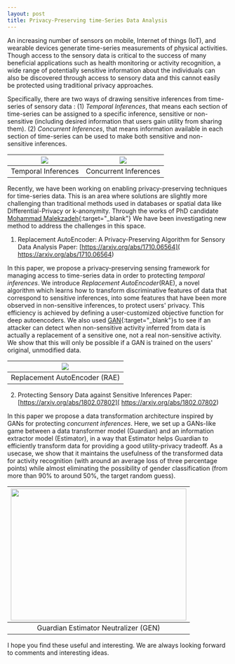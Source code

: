 ```yaml
---
layout: post
title: Privacy-Preserving time-Series Data Analysis
---
```


An increasing number of sensors on mobile, Internet of things (IoT), and wearable devices generate time-series measurements of physical activities. Though access to the sensory data is critical to the success of many beneficial applications such as health monitoring or activity recognition, a wide range of potentially sensitive information about the individuals can also be discovered through access to sensory data and this cannot easily be protected using traditional privacy approaches.

Specifically, there are two ways of drawing sensitive inferences from time-series of sensory data :
(1) *Temporal Inferences*, that means each section of time-series can be assigned to a specific inference, sensitive or non-sensitive (including  desired information that users gain utility from sharing them).
(2) *Concurrent Inferences*, that means information available in each section of time-series can be used to make both sensitive and non-sensitive inferences.

| <img src="https://github.com/mmalekzadeh/motion-sense/blob/master/materials/temporal_inf.png?raw=true" class="img-responsive"> | <img src="https://github.com/mmalekzadeh/motion-sense/blob/master/materials/concurrent_inf.png" class="img-responsive"> |
|:---:|:---:|
| Temporal Inferences | Concurrent Inferences |

Recently, we have been working on enabling privacy-preserving techniques for time-series data. This is an area where solutions are slightly more challenging than traditional methods used in databases or spatial data like Differential-Privacy or k-anonymity. Through the works of PhD candidate [Mohammad Malekzadeh]( https://mmalekzadeh.github.io/){:target="_blank"} We have been investigating new method to address the challenges in this space.

1) Replacement AutoEncoder: A Privacy-Preserving Algorithm for Sensory Data Analysis
Paper: [https://arxiv.org/abs/1710.06564]( https://arxiv.org/abs/1710.06564)

In this paper, we propose a privacy-preserving sensing framework for managing access to time-series data in order to protecting *temporal inferences*. We introduce *Replacement AutoEncoder*(RAE), a novel algorithm which learns how to transform discriminative features of data that correspond to sensitive inferences,  into some features that have been more observed in non-sensitive inferences, to protect users' privacy. This efficiency is achieved by defining a user-customized objective function for deep autoencoders.
We also used [GAN]( https://en.wikipedia.org/wiki/Generative_adversarial_network){:target="_blank"}s to see if an attacker can detect when non-sensitive activity inferred from data is actually a replacement of a sensitive one, not a real non-sensitive activity. We show that this will only be possible if a GAN is trained on the users' original, unmodified data.

| <img src="https://github.com/mmalekzadeh/motion-sense/blob/master/materials/rae.png" class="img-responsive"> |
|:---:|
| Replacement AutoEncoder (RAE) |


2) Protecting Sensory Data against Sensitive Inferences
Paper: [https://arxiv.org/abs/1802.07802]( https://arxiv.org/abs/1802.07802)


In this paper we propose a data transformation architecture inspired by GANs for protecting *concurrent inferences*. Here, we set up a GANs-like game between a data transformer model (Guardian) and an information extractor model (Estimator), in a way that Estimator helps Guardian to efficiently transform data for providing a good utility-privacy tradeoff. As a usecase, we show that it maintains the usefulness of the transformed data for activity recognition (with around an average loss of three percentage points) while almost eliminating the possibility of gender classification (from more than 90% to around 50%, the target random guess). 

| <img src="https://github.com/mmalekzadeh/motion-sense/blob/master/materials/gen.png"  height="300" width="400"> |
|:---:|
| Guardian Estimator Neutralizer (GEN) |

I hope you find these useful and interesting. We are always looking forward to comments and interesting ideas.
